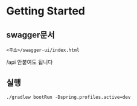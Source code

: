 # Getting Started

## swagger문서

```
<주소>/swagger-ui/index.html
```

/api 안붙여도 됩니다

## 실행

```
./gradlew bootRun -Dspring.profiles.active=dev
```
